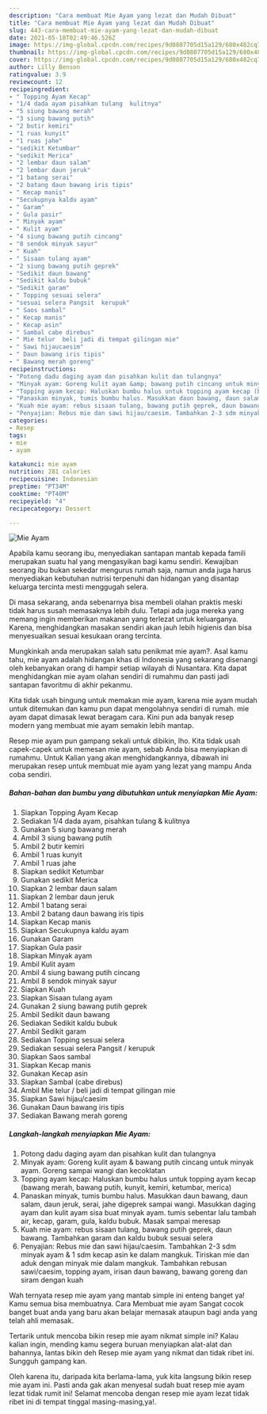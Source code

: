 ```yaml
---
description: "Cara membuat Mie Ayam yang lezat dan Mudah Dibuat"
title: "Cara membuat Mie Ayam yang lezat dan Mudah Dibuat"
slug: 443-cara-membuat-mie-ayam-yang-lezat-dan-mudah-dibuat
date: 2021-05-18T02:49:46.526Z
image: https://img-global.cpcdn.com/recipes/9d0807705d15a129/680x482cq70/mie-ayam-foto-resep-utama.jpg
thumbnail: https://img-global.cpcdn.com/recipes/9d0807705d15a129/680x482cq70/mie-ayam-foto-resep-utama.jpg
cover: https://img-global.cpcdn.com/recipes/9d0807705d15a129/680x482cq70/mie-ayam-foto-resep-utama.jpg
author: Lilly Benson
ratingvalue: 3.9
reviewcount: 12
recipeingredient:
- " Topping Ayam Kecap"
- "1/4 dada ayam pisahkan tulang  kulitnya"
- "5 siung bawang merah"
- "3 siung bawang putih"
- "2 butir kemiri"
- "1 ruas kunyit"
- "1 ruas jahe"
- "sedikit Ketumbar"
- "sedikit Merica"
- "2 lembar daun salam"
- "2 lembar daun jeruk"
- "1 batang serai"
- "2 batang daun bawang iris tipis"
- " Kecap manis"
- "Secukupnya kaldu ayam"
- " Garam"
- " Gula pasir"
- " Minyak ayam"
- " Kulit ayam"
- "4 siung bawang putih cincang"
- "8 sendok minyak sayur"
- " Kuah"
- " Sisaan tulang ayam"
- "2 siung bawang putih geprek"
- "Sedikit daun bawang"
- "Sedikit kaldu bubuk"
- "Sedikit garam"
- " Topping sesuai selera"
- "sesuai selera Pangsit  kerupuk"
- " Saos sambal"
- " Kecap manis"
- " Kecap asin"
- " Sambal cabe direbus"
- " Mie telur  beli jadi di tempat gilingan mie"
- " Sawi hijaucaesim"
- " Daun bawang iris tipis"
- " Bawang merah goreng"
recipeinstructions:
- "Potong dadu daging ayam dan pisahkan kulit dan tulangnya"
- "Minyak ayam: Goreng kulit ayam &amp; bawang putih cincang untuk minyak ayam. Goreng sampai wangi dan kecoklatan"
- "Topping ayam kecap: Haluskan bumbu halus untuk topping ayam kecap (bawang merah, bawang putih, kunyit, kemiri, ketumbar, merica)"
- "Panaskan minyak, tumis bumbu halus. Masukkan daun bawang, daun salam, daun jeruk, serai, jahe digeprek sampai wangi. Masukkan daging ayam dan kulit ayam sisa buat minyak ayam. tumis sebentar lalu tambah air, kecap, garam, gula, kaldu bubuk. Masak sampai meresap"
- "Kuah mie ayam: rebus sisaan tulang, bawang putih geprek, daun bawang. Tambahkan garam dan kaldu bubuk sesuai selera"
- "Penyajian: Rebus mie dan sawi hijau/caesim. Tambahkan 2-3 sdm minyak ayam &amp; 1 sdm kecap asin ke dalam mangkuk. Tiriskan mie dan aduk dengan minyak mie dalam mangkuk. Tambahkan rebusan sawi/caesim, topping ayam, irisan daun bawang, bawang goreng dan siram dengan kuah"
categories:
- Resep
tags:
- mie
- ayam

katakunci: mie ayam 
nutrition: 281 calories
recipecuisine: Indonesian
preptime: "PT34M"
cooktime: "PT40M"
recipeyield: "4"
recipecategory: Dessert

---
```



![Mie Ayam](https://img-global.cpcdn.com/recipes/9d0807705d15a129/680x482cq70/mie-ayam-foto-resep-utama.jpg)

Apabila kamu seorang ibu, menyediakan santapan mantab kepada famili merupakan suatu hal yang mengasyikan bagi kamu sendiri. Kewajiban seorang ibu bukan sekedar mengurus rumah saja, namun anda juga harus menyediakan kebutuhan nutrisi terpenuhi dan hidangan yang disantap keluarga tercinta mesti menggugah selera.

Di masa  sekarang, anda sebenarnya bisa membeli olahan praktis meski tidak harus susah memasaknya lebih dulu. Tetapi ada juga mereka yang memang ingin memberikan makanan yang terlezat untuk keluarganya. Karena, menghidangkan masakan sendiri akan jauh lebih higienis dan bisa menyesuaikan sesuai kesukaan orang tercinta. 



Mungkinkah anda merupakan salah satu penikmat mie ayam?. Asal kamu tahu, mie ayam adalah hidangan khas di Indonesia yang sekarang disenangi oleh kebanyakan orang di hampir setiap wilayah di Nusantara. Kita dapat menghidangkan mie ayam olahan sendiri di rumahmu dan pasti jadi santapan favoritmu di akhir pekanmu.

Kita tidak usah bingung untuk memakan mie ayam, karena mie ayam mudah untuk ditemukan dan kamu pun dapat mengolahnya sendiri di rumah. mie ayam dapat dimasak lewat beragam cara. Kini pun ada banyak resep modern yang membuat mie ayam semakin lebih mantap.

Resep mie ayam pun gampang sekali untuk dibikin, lho. Kita tidak usah capek-capek untuk memesan mie ayam, sebab Anda bisa menyiapkan di rumahmu. Untuk Kalian yang akan menghidangkannya, dibawah ini merupakan resep untuk membuat mie ayam yang lezat yang mampu Anda coba sendiri.

<!--inarticleads1-->

##### Bahan-bahan dan bumbu yang dibutuhkan untuk menyiapkan Mie Ayam:

1. Siapkan  Topping Ayam Kecap
1. Sediakan 1/4 dada ayam, pisahkan tulang &amp; kulitnya
1. Gunakan 5 siung bawang merah
1. Ambil 3 siung bawang putih
1. Ambil 2 butir kemiri
1. Ambil 1 ruas kunyit
1. Ambil 1 ruas jahe
1. Siapkan sedikit Ketumbar
1. Gunakan sedikit Merica
1. Siapkan 2 lembar daun salam
1. Siapkan 2 lembar daun jeruk
1. Ambil 1 batang serai
1. Ambil 2 batang daun bawang iris tipis
1. Siapkan  Kecap manis
1. Siapkan Secukupnya kaldu ayam
1. Gunakan  Garam
1. Siapkan  Gula pasir
1. Siapkan  Minyak ayam
1. Ambil  Kulit ayam
1. Ambil 4 siung bawang putih cincang
1. Ambil 8 sendok minyak sayur
1. Siapkan  Kuah
1. Siapkan  Sisaan tulang ayam
1. Gunakan 2 siung bawang putih geprek
1. Ambil Sedikit daun bawang
1. Sediakan Sedikit kaldu bubuk
1. Ambil Sedikit garam
1. Sediakan  Topping sesuai selera
1. Sediakan sesuai selera Pangsit / kerupuk
1. Siapkan  Saos sambal
1. Siapkan  Kecap manis
1. Gunakan  Kecap asin
1. Siapkan  Sambal (cabe direbus)
1. Ambil  Mie telur / beli jadi di tempat gilingan mie
1. Siapkan  Sawi hijau/caesim
1. Gunakan  Daun bawang iris tipis
1. Sediakan  Bawang merah goreng




<!--inarticleads2-->

##### Langkah-langkah menyiapkan Mie Ayam:

1. Potong dadu daging ayam dan pisahkan kulit dan tulangnya
1. Minyak ayam: Goreng kulit ayam &amp; bawang putih cincang untuk minyak ayam. Goreng sampai wangi dan kecoklatan
1. Topping ayam kecap: Haluskan bumbu halus untuk topping ayam kecap (bawang merah, bawang putih, kunyit, kemiri, ketumbar, merica)
1. Panaskan minyak, tumis bumbu halus. Masukkan daun bawang, daun salam, daun jeruk, serai, jahe digeprek sampai wangi. Masukkan daging ayam dan kulit ayam sisa buat minyak ayam. tumis sebentar lalu tambah air, kecap, garam, gula, kaldu bubuk. Masak sampai meresap
1. Kuah mie ayam: rebus sisaan tulang, bawang putih geprek, daun bawang. Tambahkan garam dan kaldu bubuk sesuai selera
1. Penyajian: Rebus mie dan sawi hijau/caesim. Tambahkan 2-3 sdm minyak ayam &amp; 1 sdm kecap asin ke dalam mangkuk. Tiriskan mie dan aduk dengan minyak mie dalam mangkuk. Tambahkan rebusan sawi/caesim, topping ayam, irisan daun bawang, bawang goreng dan siram dengan kuah




Wah ternyata resep mie ayam yang mantab simple ini enteng banget ya! Kamu semua bisa membuatnya. Cara Membuat mie ayam Sangat cocok banget buat anda yang baru akan belajar memasak ataupun bagi anda yang telah ahli memasak.

Tertarik untuk mencoba bikin resep mie ayam nikmat simple ini? Kalau kalian ingin, mending kamu segera buruan menyiapkan alat-alat dan bahannya, lantas bikin deh Resep mie ayam yang nikmat dan tidak ribet ini. Sungguh gampang kan. 

Oleh karena itu, daripada kita berlama-lama, yuk kita langsung bikin resep mie ayam ini. Pasti anda gak akan menyesal sudah buat resep mie ayam lezat tidak rumit ini! Selamat mencoba dengan resep mie ayam lezat tidak ribet ini di tempat tinggal masing-masing,ya!.

